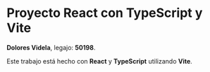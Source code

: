 # Proyecto React con TypeScript y Vite

**Dolores Videla**, legajo: **50198**.

Este trabajo está hecho con **React** y **TypeScript** utilizando **Vite**.
